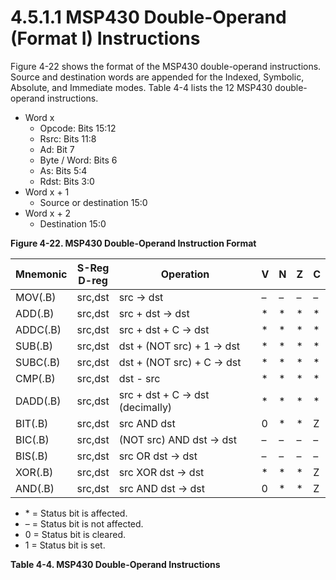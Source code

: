 # 4.5.1.1 MSP430 Double-Operand (Format I) Instructions

Figure 4-22 shows the format of the MSP430 double-operand instructions. Source and destination words are appended
for the Indexed, Symbolic, Absolute, and Immediate modes. Table 4-4 lists the 12 MSP430 double-operand instructions.

<a id="figure-4-22"></a>

- Word x
  - Opcode: Bits 15:12
  - Rsrc: Bits 11:8
  - Ad: Bit 7
  - Byte / Word: Bits 6
  - As: Bits 5:4
  - Rdst: Bits 3:0
- Word x + 1
  - Source or destination 15:0
- Word x + 2
  - Destination 15:0

**Figure 4-22. MSP430 Double-Operand Instruction Format**

<a id="table-4-4"></a>

| Mnemonic | S-Reg<br>D-reg | Operation                       | V   | N   | Z   | C   |
| -------- | -------------- | ------------------------------- | --- | --- | --- | --- |
| MOV(.B)  | src,dst        | src → dst                       | –   | –   | –   | –   |
| ADD(.B)  | src,dst        | src + dst → dst                 | \*  | \*  | \*  | \*  |
| ADDC(.B) | src,dst        | src + dst + C → dst             | \*  | \*  | \*  | \*  |
| SUB(.B)  | src,dst        | dst + (NOT src) + 1 → dst       | \*  | \*  | \*  | \*  |
| SUBC(.B) | src,dst        | dst + (NOT src) + C → dst       | \*  | \*  | \*  | \*  |
| CMP(.B)  | src,dst        | dst - src                       | \*  | \*  | \*  | \*  |
| DADD(.B) | src,dst        | src + dst + C → dst (decimally) | \*  | \*  | \*  | \*  |
| BIT(.B)  | src,dst        | src AND dst                     | 0   | \*  | \*  | Z   |
| BIC(.B)  | src,dst        | (NOT src) AND dst → dst         | –   | –   | –   | –   |
| BIS(.B)  | src,dst        | src OR dst → dst                | –   | –   | –   | –   |
| XOR(.B)  | src,dst        | src XOR dst → dst               | \*  | \*  | \*  | Z   |
| AND(.B)  | src,dst        | src AND dst → dst               | 0   | \*  | \*  | Z   |

- \* = Status bit is affected.
- – = Status bit is not affected.
- 0 = Status bit is cleared.
- 1 = Status bit is set.

**Table 4-4. MSP430 Double-Operand Instructions**
